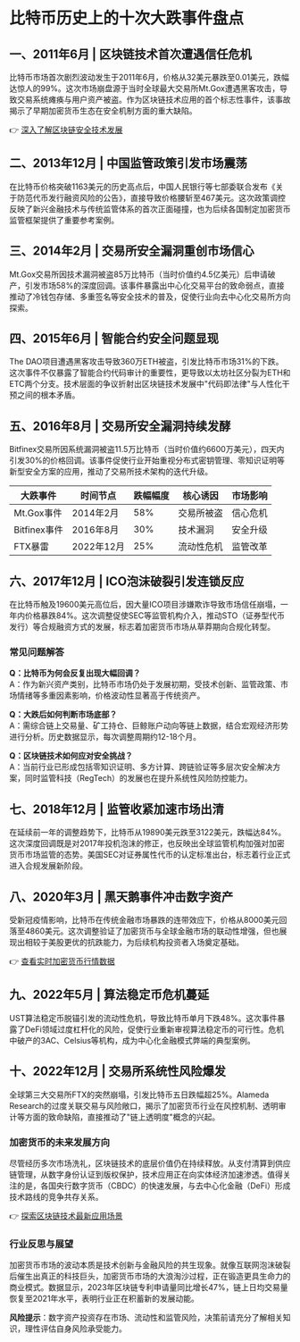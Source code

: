 # 比特币历史上的十次大跌事件盘点

## 一、2011年6月 | 区块链技术首次遭遇信任危机

比特币市场首次剧烈波动发生于2011年6月，价格从32美元暴跌至0.01美元，跌幅达惊人的99%。这次市场崩盘源于当时全球最大交易所Mt.Gox遭遇黑客攻击，导致交易系统瘫痪与用户资产被盗。作为区块链技术应用的首个标志性事件，该事故揭示了早期加密货币生态在安全机制方面的重大缺陷。

👉 [深入了解区块链安全技术发展](https://bit.ly/okx_welcome)

## 二、2013年12月 | 中国监管政策引发市场震荡

在比特币价格突破1163美元的历史高点后，中国人民银行等七部委联合发布《关于防范代币发行融资风险的公告》，直接导致价格腰斩至467美元。这次政策调控反映了新兴金融技术与传统监管体系的首次正面碰撞，也为后续各国制定加密货币监管框架提供了重要参考案例。

## 三、2014年2月 | 交易所安全漏洞重创市场信心

Mt.Gox交易所因技术漏洞被盗85万比特币（当时价值约4.5亿美元）后申请破产，引发市场58%的深度回调。该事件暴露出中心化交易平台的致命弱点，直接推动了冷钱包存储、多重签名等安全技术的普及，促使行业向去中心化交易所方向探索。

## 四、2015年6月 | 智能合约安全问题显现

The DAO项目遭遇黑客攻击导致360万ETH被盗，引发比特币市场31%的下跌。这次事件不仅暴露了智能合约代码审计的重要性，更导致以太坊社区分裂为ETH和ETC两个分支。技术层面的争议折射出区块链技术发展中"代码即法律"与人性化干预之间的根本矛盾。

## 五、2016年8月 | 交易所安全漏洞持续发酵

Bitfinex交易所因系统漏洞被盗11.5万比特币（当时价值约6600万美元），四天内引发30%的价格回调。该事件促使行业开始重视分布式密钥管理、零知识证明等新型安全方案的应用，推动了交易所技术架构的迭代升级。

| 大跌事件 | 时间节点 | 跌幅幅度 | 核心诱因 | 市场影响 |
|---------|---------|---------|---------|---------|
| Mt.Gox事件 | 2014年2月 | 58% | 交易所被盗 | 信心危机 |
| Bitfinex事件 | 2016年8月 | 30% | 技术漏洞 | 安全升级 |
| FTX暴雷 | 2022年12月 | 25% | 流动性危机 | 监管改革 |

## 六、2017年12月 | ICO泡沫破裂引发连锁反应

在比特币触及19600美元高位后，因大量ICO项目涉嫌欺诈导致市场信任崩塌，一年内价格暴跌84%。这次调整促使SEC等监管机构介入，推动STO（证券型代币发行）等合规融资方式的发展，标志着加密货币市场从草莽期向合规化转型。

### 常见问题解答

**Q：比特币为何会反复出现大幅回调？**  
A：作为新兴资产类别，比特币市场仍处于发展初期，受技术创新、监管政策、市场情绪等多重因素影响，价格波动性显著高于传统资产。

**Q：大跌后如何判断市场底部？**  
A：需综合链上交易量、矿工持仓、巨鲸账户动向等链上数据，结合宏观经济形势进行分析。历史数据显示，每次调整周期约12-18个月。

**Q：区块链技术如何应对安全挑战？**  
A：当前行业已形成包括零知识证明、多方计算、跨链验证等多层次安全解决方案，同时监管科技（RegTech）的发展也在提升系统性风险防控能力。

## 七、2018年12月 | 监管收紧加速市场出清

在延续前一年的调整趋势下，比特币从19890美元跌至3122美元，跌幅达84%。这次深度回调既是对2017年投机泡沫的修正，也反映出全球监管机构加强对加密货币市场监管的态势。美国SEC对证券属性代币的认定标准出台，标志着行业正式进入合规发展新阶段。

## 八、2020年3月 | 黑天鹅事件冲击数字资产

受新冠疫情影响，比特币在传统金融市场暴跌的连带效应下，价格从8000美元回落至4860美元。这次调整验证了加密货币与全球金融市场的联动性增强，但也展现出相较于美股更优的抗跌能力，为后续机构投资者入场奠定基础。

👉 [查看实时加密货币行情数据](https://bit.ly/okx_welcome)

## 九、2022年5月 | 算法稳定币危机蔓延

UST算法稳定币脱锚引发的流动性危机，导致比特币单月下跌48%。这次事件暴露了DeFi领域过度杠杆化的风险，促使行业重新审视算法稳定币的可行性。危机中破产的3AC、Celsius等机构，成为中心化金融模式弊端的典型案例。

## 十、2022年12月 | 交易所系统性风险爆发

全球第三大交易所FTX的突然崩塌，引发比特币五日跌幅超25%。Alameda Research的过度关联交易与风险敞口，揭示了加密货币行业在风控机制、透明审计等方面的致命缺陷，直接推动了"链上透明度"概念的兴起。

### 加密货币的未来发展方向

尽管经历多次市场洗礼，区块链技术的底层价值仍在持续释放。从支付清算到供应链管理，从数字身份认证到版权保护，技术应用正在向实体经济加速渗透。值得关注的是，各国央行数字货币（CBDC）的快速发展，与去中心化金融（DeFi）形成技术路线的竞争共存关系。

👉 [探索区块链技术最新应用场景](https://bit.ly/okx_welcome)

### 行业反思与展望

加密货币市场的波动本质是技术创新与金融风险的共生现象。就像互联网泡沫破裂后催生出真正的科技巨头，加密货币市场的大浪淘沙过程，正在锻造更具生命力的商业模式。数据显示，2023年区块链专利申请量同比增长47%，链上日均交易量恢复至2021年水平，表明行业正在积蓄新的发展动能。

**风险提示**：数字资产投资存在市场、流动性和监管风险，决策前请充分了解相关知识，理性评估自身风险承受能力。